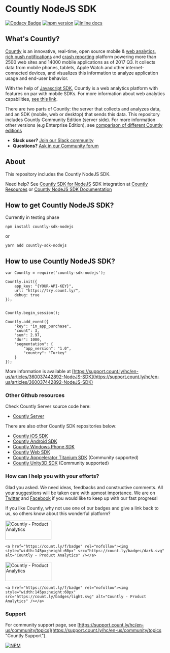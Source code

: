 # Countly NodeJS SDK 
[![Codacy Badge](https://api.codacy.com/project/badge/Grade/e68f25fa4a9b4990bdb213554901728b)](https://www.codacy.com/app/ar2rsawseen/countly-sdk-nodejs?utm_source=github.com&amp;utm_medium=referral&amp;utm_content=Countly/countly-sdk-nodejs&amp;utm_campaign=Badge_Grade) [![npm version](https://badge.fury.io/js/countly-sdk-nodejs.svg)](https://badge.fury.io/js/countly-sdk-nodejs) [![Inline docs](https://inch-ci.org/github/Countly/countly-sdk-nodejs.svg?branch=master)](https://inch-ci.org/github/Countly/countly-sdk-nodejs)

## What's Countly?
[Countly](https://count.ly) is an innovative, real-time, open source mobile & [web analytics](https://count.ly/web-analytics), [rich push notifications](https://count.ly/push-notifications) and [crash reporting](https://count.ly/crash-reports) platform powering more than 2500 web sites and 14000 mobile applications as of 2017 Q3. It collects data from mobile phones, tablets, Apple Watch and other internet-connected devices, and visualizes this information to analyze application usage and end-user behavior. 

With the help of [Javascript SDK](https://github.com/countly/countly-sdk-web), Countly is a web analytics platform with features on par with mobile SDKs. For more information about web analytics capabilities, [see this link](https://count.ly/web-analytics).

There are two parts of Countly: the server that collects and analyzes data, and an SDK (mobile, web or desktop) that sends this data. This repository includes Countly Community Edition (server side). For more information other versions (e.g Enterprise Edition), see [comparison of different Countly editions](https://count.ly/compare)

* **Slack user?** [Join our Slack community](https://slack.count.ly/)
* **Questions?** [Ask in our Community forum](https://support.count.ly/hc/en-us/community/topics)

## About

This repository includes the Countly NodeJS SDK.

Need help? See [Countly SDK for NodeJS](https://support.count.ly/hc/en-us/articles/360037442892-NodeJS-SDK) SDK integration at [Countly Resources](https://support.count.ly/hc/en-us)  or [Countly NodeJS SDK Documentation](https://countly.github.io/countly-sdk-nodejs/)

## How to get Countly NodeJS SDK?

Currently in testing phase

    npm install countly-sdk-nodejs
or

    yarn add countly-sdk-nodejs

## How to use Countly NodeJS SDK?

```
var Countly = require('countly-sdk-nodejs');

Countly.init({
    app_key: "{YOUR-API-KEY}",
    url: "https://try.count.ly/",
    debug: true
});


Countly.begin_session();

Countly.add_event({
    "key": "in_app_purchase",
    "count": 3,
    "sum": 2.97,
    "dur": 1000,
    "segmentation": {
        "app_version": "1.0",
        "country": "Turkey"
    }
});
```

More information is available at [https://support.count.ly/hc/en-us/articles/360037442892-NodeJS-SDK](https://support.count.ly/hc/en-us/articles/360037442892-NodeJS-SDK)

### Other Github resources ###

Check Countly Server source code here: 

* [Countly Server](https://github.com/Countly/countly-server)

There are also other Countly SDK repositories below:

* [Countly iOS SDK](https://github.com/Countly/countly-sdk-ios)
* [Countly Android SDK](https://github.com/Countly/countly-sdk-android)
* [Countly Windows Phone SDK](https://github.com/Countly/countly-sdk-windows-phone)
* [Countly Web SDK](https://github.com/Countly/countly-sdk-web)
* [Countly Appcelerator Titanium SDK](https://github.com/euforic/Titanium-Count.ly) (Community supported)
* [Countly Unity3D SDK](https://github.com/Countly/countly-sdk-unity) (Community supported)

### How can I help you with your efforts?

Glad you asked. We need ideas, feedbacks and constructive comments. All your suggestions will be taken care with upmost importance. We are on [Twitter](https://twitter.com/gocountly) and [Facebook](https://www.facebook.com/Countly) if you would like to keep up with our fast progress!

If you like Countly, why not use one of our badges and give a link back to us, so others know about this wonderful platform? 

<a href="https://count.ly/f/badge" rel="nofollow"><img style="width:145px;height:60px" src="https://count.ly/badges/dark.svg?v2" alt="Countly - Product Analytics" /></a>

    <a href="https://count.ly/f/badge" rel="nofollow"><img style="width:145px;height:60px" src="https://count.ly/badges/dark.svg" alt="Countly - Product Analytics" /></a>

<a href="https://count.ly/f/badge" rel="nofollow"><img style="width:145px;height:60px" src="https://count.ly/badges/light.svg?v2" alt="Countly - Product Analytics" /></a>

    <a href="https://count.ly/f/badge" rel="nofollow"><img style="width:145px;height:60px" src="https://count.ly/badges/light.svg" alt="Countly - Product Analytics" /></a>

### Support

For community support page, see [https://support.count.ly/hc/en-us/community/topics](https://support.count.ly/hc/en-us/community/topics "Countly Support").

[![NPM](https://nodei.co/npm/countly-sdk-nodejs.png?downloads=true&downloadRank=true&stars=true)](https://nodei.co/npm/countly-sdk-nodejs/)
